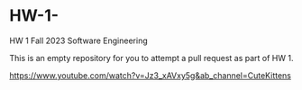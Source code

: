# HW-1-

HW 1 Fall 2023 Software Engineering 

This is an empty repository for you to attempt a pull request as part of HW 1.


https://www.youtube.com/watch?v=Jz3_xAVxy5g&ab_channel=CuteKittens 
